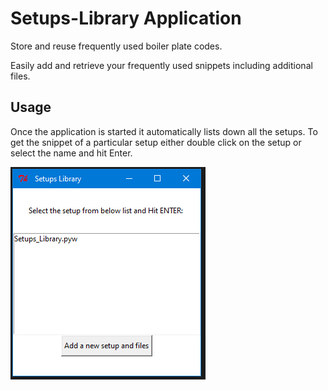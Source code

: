 # Setups-Library Application

Store and reuse frequently used boiler plate codes.

Easily add and retrieve your frequently used snippets including additional files.


## Usage
Once the application is started it automatically lists down all the setups.
To get the snippet of a particular setup either double click on the setup or select the name and hit Enter.

<img src="/images/Snap.PNG" alt="demo"/>

